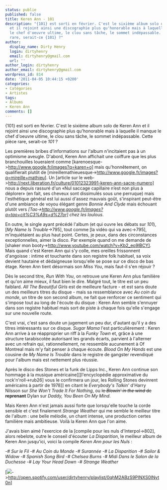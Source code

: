 ```yaml
---
status: publie
published: false
title: Keren Ann - 101
description: "{101} est sorti en février. C'est le sixième album solo de Keren Ann
  et il rejoint ainsi une discographie plus qu'honorable mais à laquelle il manque
  le chef d'oeuvre ultime, le clou sans tâche, le sommet indépassable. Cette pièce
  rare, serait-ce {101} ?"
author:
  display_name: Dirty Henry
  login: dirtyhenry
  email: dirtyhenry@gmail.com
  url: ''
author_login: dirtyhenry
author_email: dirtyhenry@gmail.com
wordpress_id: 814
date: '2011-04-05 10:44:15 +0200'
categories:
- Catégories
- Artistes
tags:
- Albums
- Keren Ann
comments: []
---
```

{101} est sorti en février. C'est le sixième album solo de Keren Ann et il rejoint ainsi une discographie plus qu'honorable mais à laquelle il manque le chef d'oeuvre ultime, le clou sans tâche, le sommet indépassable. Cette pièce rare, serait-ce *101* ?

Les premières bribes d'informations sur l'album n'incitaient pas à un optimisme aveugle. D'abord, Keren Ann affichait une coiffure que les plus branchouilles loueraient comme [karenoesque->http://www.google.fr/images?q=karen+o] mais qu'honnêtement, on qualifierait plutôt de [mireillemathieuesque->http://www.google.fr/images?q=mireille+mathieu]. Un [article sur le web->http://next.liberation.fr/culture/01012323991-keren-ann-sacre-numero] nous a depuis rassuré d'un «Nul saccage capillaire n’est non plus à déplorer» (en fait, ses cheveux sont dissimulés sous une perruque) mais l'esthétique général est lui aussi d'assez mauvais goût, s'inspirant peut-être d'une ambiance de voyou élégant genre *Bonnie And Clyde* mais échouant plutôt vers *[Tao->http://www.google.fr/images?q=tao+cit%C3%A9s+d%27or] chez les loulous*.

En outre, le single ayant précédé l'album (et qui ouvre les débats sur *101*), [*My Name Is Trouble*->795], tout comme [la vidéo qui va avec->795], m'inquiétaient au plus haut point. Certes, je peux, dans des circonstances exceptionnelles, aimer la disco. Par exemple quand on me demande de [shaker mon booty->http://www.youtube.com/watch?v=Kb2_eo9lBCY]. Mais quand c'est Keren Ann qui s'y colle, mes oreilles frissonnent d'angoisse : intime et touchante dans son registre folk habituel, sa voix devient hautaine et dédaigneuse lorsqu'elle se pose sur ce disco de bas étage. Keren Ann tient désormais son *Miss You*, mais faut-il s'en réjouir ?

<img477>

Dès le second titre, *Run With You*, on retrouve une Keren Ann plus familière et qu'on aime mieux, il faut bien le dire. Malgré tout, le titre est un peu faiblard. *All The Beautiful Girls* est de meilleure facture - et est sans doute un des meilleurs titres du disque - mais sa ressemblance avec *Au coin du monde*, un titre de son second album, ne fait que renforcer ce sentiment qui s'impose tout au long de l'écoute du disque : Keren Ann semble s'ennuyer dans son registre habituel mais sort de piste à chaque fois qu'elle s'engage sur une nouvelle route.

C'est vrai, c'est sans doute un jugement un peu dur, d'autant qu'il y a des titres intéressants sur ce disque. *Sugar Mama* l'est particulièrement : Keren Ann arrive à se réapproprier un riff à la *Funky Town* et, grâce à une structure tarabiscotée autorisant les grands écarts, parvient à l'alterner avec un refrain qui, rationnellement, ne ressemble aucunement à Of Montreal mais m'y fait penser à chaque écoute. *Blood On My Hands* est une cousine de *My Name Is Trouble* dans le registre de gangster revendiqué pour l'album mais est nettement plus réussie.

<img476>

Après le disco des Stones et la funk de Lipps Inc., Keren Ann continue son hommage à la musique américaine[[[l'encyclopédie approximative du rock'n'roll->rub26] vous le confirmera un jour, les Rolling Stones devinrent américains à partir de 1978]] en citant le *Everybody's Talkin'* d'Harry Nilsson sur *She Won't Trade It For Nothing*, ou <strike>le *Blowin' in the wind* de</strike> __reprenant__ Dylan sur *Daddy, You Been On My Mind*.

Mais Keren Ann n'est jamais aussi forte que lorsqu'elle touche la corde sensible et c'est finalement *Strange Weather* qui me semble le meilleur titre de l'album : une belle mélodie, un chant intense, une production certes familière mais ambitieuse. Voilà la Keren Ann que l'on aime.

J'avais bien aimé l'exercice de la [compile pour les nuls d'Interpol->802], alors rebelote, outre le conseil d'écouter *La Disparition*, le meilleur album de Keren Ann jusqu'ici, voici la compile *Keren Ann pour les Nuls* :

-# *Sur le Fil*
-# *Au Coin du Monde*
-# *Surannée*
-# *La Disparition*
-# *Sailor & Widow*
-# *Spanish Song Bird*
-# *Chelsea Burns*
-# *Midi Dans le Salon de la Duchesse*
-# *Lay Your Head Down*
-# *Strange Weather*

[<img src="/squelettes/images/spotify-button.png" />->http://open.spotify.com/user/dirtyhenry/playlist/0qhM2ABzS9PINXS0INyt0n]
